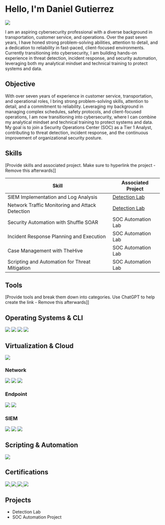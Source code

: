 # Hello, I'm Daniel Gutierrez
<a href="https://www.linkedin.com/in/dgutierrez-digital/"><img src="https://img.shields.io/badge/-LinkedIn-0072b1?&style=for-the-badge&logo=linkedin&logoColor=white" /></a>

I am an aspiring cybersecurity professional with a diverse background in transportation, customer service, and operations. Over the past seven years, I have honed strong problem-solving abilities, attention to detail, and a dedication to reliability in fast-paced, client-focused environments. Currently transitioning into cybersecurity, I am building hands-on experience in threat detection, incident response, and security automation, leveraging both my analytical mindset and technical training to protect systems and data.

## Objective
With over seven years of experience in customer service, transportation, and operational roles, I bring strong problem-solving skills, attention to detail, and a commitment to reliability. Leveraging my background in managing complex schedules, safety protocols, and client-focused operations, I am now transitioning into cybersecurity, where I can combine my analytical mindset and technical training to protect systems and data. My goal is to join a Security Operations Center (SOC) as a Tier 1 Analyst, contributing to threat detection, incident response, and the continuous improvement of organizational security posture.

## Skills
[Provide skills and associated project. Make sure to hyperlink the project - Remove this afterwards]]



| Skill                                         | Associated Project         |
|-----------------------------------------------|----------------------------|
| SIEM Implementation and Log Analysis          | <a href="https://google.com">Detection Lab</a>|
| Network Traffic Monitoring and Attack Detection | <a href="https://google.com">Detection Lab</a>|
| Security Automation with Shuffle SOAR         | SOC Automation Lab|
| Incident Response Planning and Execution      | SOC Automation Lab|
| Case Management with TheHive                  | SOC Automation Lab|
| Scripting and Automation for Threat Mitigation | SOC Automation Lab|

## Tools
[Provide tools and break them down into categories. Use ChatGPT to help create the link - Remove this afterwards]]

## Operating Systems & CLI

<a href="#"><img src="https://img.shields.io/badge/-Linux-000000?&style=for-the-badge&logo=Linux&logoColor=white" /></a>
<a href="#"><img src="https://img.shields.io/badge/-Kali%20Linux%20(Familiar)-557C94?&style=for-the-badge&logo=Kali-Linux&logoColor=white" /></a>
<img src="https://img.shields.io/badge/-Ubuntu-E95420?&style=for-the-badge&logo=Ubuntu&logoColor=white" />
<a href="#"><img src="https://img.shields.io/badge/-Windows-0078D6?&style=for-the-badge&logo=windows&logoColor=white" /></a>

## Virtualization & Cloud

<img src="https://img.shields.io/badge/Hyper-V-0078D6?style=for-the-badge&logo=windows&logoColor=white" />



### Network
<div>
    <img src="https://img.shields.io/badge/-Wireshark-1679A7?&style=for-the-badge&logo=Wireshark&logoColor=white" />
    <img src="https://img.shields.io/badge/-Suricata-EF3B2D?&style=for-the-badge&logo=Suricata&logoColor=white" />
    <img src="https://img.shields.io/badge/-Zeek-777BB4?&style=for-the-badge&logo=Zeek&logoColor=white" />
</div>

### Endpoint
<div>
    <img src="https://img.shields.io/badge/-Microsoft_Defender_for_Endpoint-00A4EF?&style=for-the-badge&logo=Microsoft&logoColor=white" />
    <img src="https://img.shields.io/badge/-Velociraptor-4B275F?&style=for-the-badge&logo=Velociraptor&logoColor=white" />
</div>

### SIEM
<div>
    <img src="https://img.shields.io/badge/-Microsoft_Sentinel-0078D4?&style=for-the-badge&logo=Microsoft&logoColor=white" />
    <a href="#"><img src="https://img.shields.io/badge/-Splunk-000000?&style=for-the-badge&logo=Splunk&logoColor=white" /></a>
    <img src="https://img.shields.io/badge/-Elastic-005571?&style=for-the-badge&logo=Elastic&logoColor=white" />
</div>

## Scripting & Automation
<div>
<a href="#"><img src="https://img.shields.io/badge/-Bash-4EAA25?&style=for-the-badge&logo=gnu-bash&logoColor=white" /></a>
<div>
    
## Certifications

<div>

  <a href="https://coursera.org/share/4fefeb3db6c6a69162e359ccdcab8a1b">
  <img src="https://img.shields.io/badge/-Google%20Cybersecurity%3A%20Foundations%20of%20Cybersecurity-4285F4?&style=for-the-badge&logo=Google&logoColor=white" />
</a>
<a href="https://coursera.org/share/8a3953b958ff76695d151891d0315ea1">
  <img src="https://img.shields.io/badge/-Google%20Cybersecurity%3A%20Play%20It%20Safe%3A%20Manage%20Security%20Risks-4285F4?&style=for-the-badge&logo=Google&logoColor=white" />
</a>
<a href="https://coursera.org/share/7bad6dfd3dbe853db7203d3d924057b1">
  <img src="https://img.shields.io/badge/-Google%20Cybersecurity%3A%20Connect%20and%20Protect%3A%20Networks%20and%20Network%20Security-4285F4?&style=for-the-badge&logo=Google&logoColor=white" />
</a>
<a href="https://coursera.org/share/b1206074646594593d1285c63b15d94e">
  <img src="https://img.shields.io/badge/-Google%20Cybersecurity%3A%20Tools%20of%20the%20Trade%3A%20Linux%20and%20SQL-4285F4?&style=for-the-badge&logo=Google&logoColor=white" />
</a>


    



</a>
    
</div>

## Projects
- Detection Lab
- SOC Automation Project
